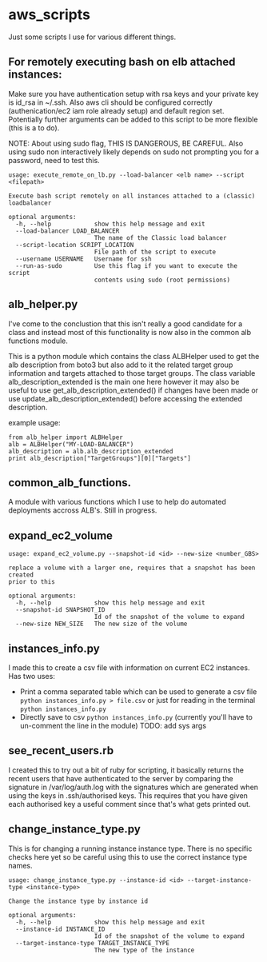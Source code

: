 # aws_scripts
Just some scripts I use for various different things.

## For remotely executing bash on elb attached instances: 

Make sure you have authentication setup with rsa keys and your private key is id_rsa in ~/.ssh. Also aws cli should be configured correctly (authenication/ec2 iam role already setup) and default region set. Potentially further arguments can be added to this script to be more flexible (this is a to do). 

NOTE: About using sudo flag, THIS IS DANGEROUS, BE CAREFUL. Also using sudo non interactively likely depends on sudo not prompting you for a password, need to test this.

```
usage: execute_remote_on_lb.py --load-balancer <elb name> --script <filepath>

Execute bash script remotely on all instances attached to a (classic)
loadbalancer

optional arguments:
  -h, --help            show this help message and exit
  --load-balancer LOAD_BALANCER
                        The name of the Classic load balancer
  --script-location SCRIPT_LOCATION
                        File path of the script to execute
  --username USERNAME   Username for ssh
  --run-as-sudo         Use this flag if you want to execute the script
                        contents using sudo (root permissions)
```

## alb_helper.py
I've come to the conclustion that this isn't really a good candidate for a class and instead most of this functionality is now also in the common alb functions module.

This is a python module which contains the class ALBHelper used to get the alb description from boto3 but also add to it the related target group information and targets attached to those target groups. The class variable alb_description_extended is the main one here however it may also be useful to use get_alb_description_extended() if changes have been made or use update_alb_description_extended() before accessing the extended description. 

example usage:
```
from alb_helper import ALBHelper
alb = ALBHelper("MY-LOAD-BALANCER")
alb_description = alb.alb_description_extended
print alb_description["TargetGroups"][0]["Targets"]
```

## common_alb_functions.
A module with various functions which I use to help do automated deployments accross ALB's. Still in progress.

## expand_ec2_volume
```
usage: expand_ec2_volume.py --snapshot-id <id> --new-size <number_GBS>

replace a volume with a larger one, requires that a snapshot has been created
prior to this

optional arguments:
  -h, --help            show this help message and exit
  --snapshot-id SNAPSHOT_ID
                        Id of the snapshot of the volume to expand
  --new-size NEW_SIZE   The new size of the volume
  ```
## instances_info.py

I made this to create a csv file with information on current EC2 instances.
Has two uses:
- Print a comma separated table which can be used to generate a csv file `python instances_info.py > file.csv`  or just for reading in the terminal `python instances_info.py`
- Directly save to csv `python instances_info.py` (currently you'll have to un-comment the line in the module) TODO: add sys args

## see_recent_users.rb

I created this to try out a bit of ruby for scripting, it basically returns the recent users that have authenticated to the server by comparing the signature in /var/log/auth.log with the signatures which are generated when using the keys in .ssh/authorised keys. This requires that you have given each authorised key a useful comment since that's what gets printed out. 

## change_instance_type.py
This is for changing a running instance instance type. There is no specific checks here yet so be careful using this to use the correct instance type names.
```
usage: change_instance_type.py --instance-id <id> --target-instance-type <instance-type>

Change the instance type by instance id

optional arguments:
  -h, --help            show this help message and exit
  --instance-id INSTANCE_ID
                        Id of the snapshot of the volume to expand
  --target-instance-type TARGET_INSTANCE_TYPE
                        The new type of the instance
```
